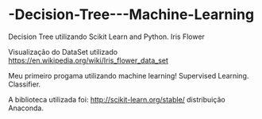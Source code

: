 # -Decision-Tree---Machine-Learning
Decision Tree utilizando Scikit Learn and Python. Iris Flower

Visualização do DataSet utilizado
https://en.wikipedia.org/wiki/Iris_flower_data_set

Meu primeiro progama utilizando machine learning! Supervised Learning. Classifier.

A biblioteca utilizada foi:
http://scikit-learn.org/stable/
distribuição Anaconda.

